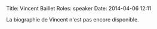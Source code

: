 Title: Vincent Baillet
Roles: speaker
Date: 2014-04-06 12:11


La biographie de Vincent n'est pas encore disponible.
